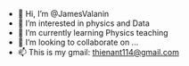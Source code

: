 - 👋 Hi, I’m @JamesValanin
- 👀 I’m interested in physics and Data 
- 🌱 I’m currently learning Physics teaching
- 💞️ I’m looking to collaborate on ...
- 📫 This is my gmail: thienant114@gmail.com

<!---
JamesValanin/JamesValanin is a ✨ special ✨ repository because its `README.md` (this file) appears on your GitHub profile.
You can click the Preview link to take a look at your changes.
--->
